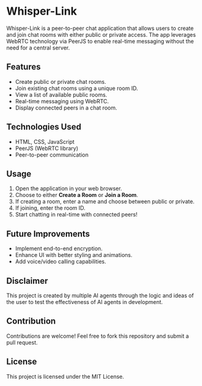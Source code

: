 # Whisper-Link

Whisper-Link is a peer-to-peer chat application that allows users to create and join chat rooms with either public or private access. The app leverages WebRTC technology via PeerJS to enable real-time messaging without the need for a central server.

## Features
- Create public or private chat rooms.
- Join existing chat rooms using a unique room ID.
- View a list of available public rooms.
- Real-time messaging using WebRTC.
- Display connected peers in a chat room.

## Technologies Used
- HTML, CSS, JavaScript
- PeerJS (WebRTC library)
- Peer-to-peer communication

## Usage
1. Open the application in your web browser.
2. Choose to either **Create a Room** or **Join a Room**.
3. If creating a room, enter a name and choose between public or private.
4. If joining, enter the room ID.
5. Start chatting in real-time with connected peers!

## Future Improvements
- Implement end-to-end encryption.
- Enhance UI with better styling and animations.
- Add voice/video calling capabilities.

## Disclaimer
This project is created by multiple AI agents through the logic and ideas of the user to test the effectiveness of AI agents in development.

## Contribution
Contributions are welcome! Feel free to fork this repository and submit a pull request.

## License
This project is licensed under the MIT License.
